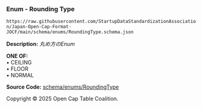 ### Enum - Rounding Type

`https://raw.githubusercontent.com/StartupDataStandardizationAssociation/Japan-Open-Cap-Format-JOCF/main/schema/enums/RoundingType.schema.json`

**Description:** _丸め方のEnum_

**ONE OF:**</br>&bull; CEILING </br>&bull; FLOOR </br>&bull; NORMAL

**Source Code:** [schema/enums/RoundingType](../../../../schema/enums/RoundingType.schema.json)

Copyright © 2025 Open Cap Table Coalition.
